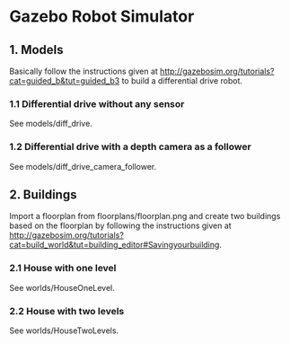 # Gazebo Robot Simulator

## 1. Models

Basically follow the instructions given at http://gazebosim.org/tutorials?cat=guided_b&tut=guided_b3 to build a differential drive robot.

### 1.1 Differential drive without any sensor

See models/diff_drive.

### 1.2 Differential drive with a depth camera as a follower

See models/diff_drive_camera_follower.

## 2. Buildings

Import a floorplan from floorplans/floorplan.png and create two buildings based on the floorplan by following the instructions given at http://gazebosim.org/tutorials?cat=build_world&tut=building_editor#Savingyourbuilding.

### 2.1 House with one level

See worlds/HouseOneLevel.

### 2.2 House with two levels

See worlds/HouseTwoLevels.